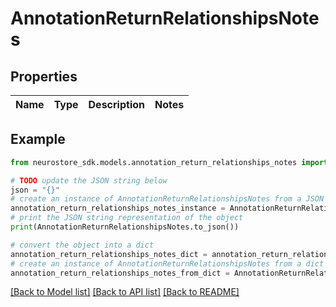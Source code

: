 # AnnotationReturnRelationshipsNotes


## Properties

Name | Type | Description | Notes
------------ | ------------- | ------------- | -------------

## Example

```python
from neurostore_sdk.models.annotation_return_relationships_notes import AnnotationReturnRelationshipsNotes

# TODO update the JSON string below
json = "{}"
# create an instance of AnnotationReturnRelationshipsNotes from a JSON string
annotation_return_relationships_notes_instance = AnnotationReturnRelationshipsNotes.from_json(json)
# print the JSON string representation of the object
print(AnnotationReturnRelationshipsNotes.to_json())

# convert the object into a dict
annotation_return_relationships_notes_dict = annotation_return_relationships_notes_instance.to_dict()
# create an instance of AnnotationReturnRelationshipsNotes from a dict
annotation_return_relationships_notes_from_dict = AnnotationReturnRelationshipsNotes.from_dict(annotation_return_relationships_notes_dict)
```
[[Back to Model list]](../README.md#documentation-for-models) [[Back to API list]](../README.md#documentation-for-api-endpoints) [[Back to README]](../README.md)


